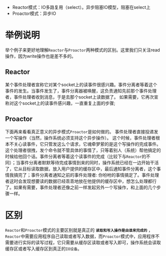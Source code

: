- Reactor模式：IO多路复用（select）。异步阻塞IO模型，阻塞在select上
- Proactor模式：异步IO

# 举例说明
举个例子来更好地理解`Reactor`与`Proactor`两种模式的区别。这里我们只关注read操作，因为write操作也是差不多的。

## Reactor
某个事件处理者宣称它对某个socket上的读事件很感兴趣。事件分离者等着这个事件的发生。当事件发生了，事件分离器被唤醒，这负责通知先前那个事件处理者，事件处理者收到消息，于是去那个socket上读数据了。 如果需要，它再次宣称对这个socket上的读事件感兴趣，一直重复上面的步骤;

## Proactor
下面再来看看真正意义的异步模式`Proactor`是如何做的。
事件处理者直接投递发一个写操作（当然，操作系统必须支持这个异步操作）。 这个时候，事件处理者根本不关心读事件，它只管发这么个请求，它魂牵梦萦的是这个写操作的完成事件。这个处理者很拽，发个命令就不管具体的事情了，只等着别人（系统）帮他搞定的时候给他回个话。事件分离者等着这个读事件的完成（比较下与`Reactor`的不同）；当事件分离者默默等待完成事情到来的同时，操作系统已经在一边开始干活了，它从目标读取数据，放入用户提供的缓存区中，最后通知事件分离者，这个事情我搞完了；事件分离者通知之前的事件处理者: 你吩咐的事情搞定了。事件处理者这时会发现想要读的数据已经乖乖地放在他提供的缓存区中，想怎么处理都行了。如果有需要，事件处理者还像之前一样发起另外一个写操作，和上面的几个步骤一样。

# 区别
`Reactor`和`Proactor`模式的主要区别就是真正的 __`读取和写入操作是由谁来完成的`__ ，`Reactor`中需要应用程序自己读取或者写入数据，而`Proactor`模式中，应用程序不需要进行实际的读写过程，它只需要从缓存区读取或者写入即可，操作系统会读取缓存区或者写入缓存区到真正的`IO设备`。
